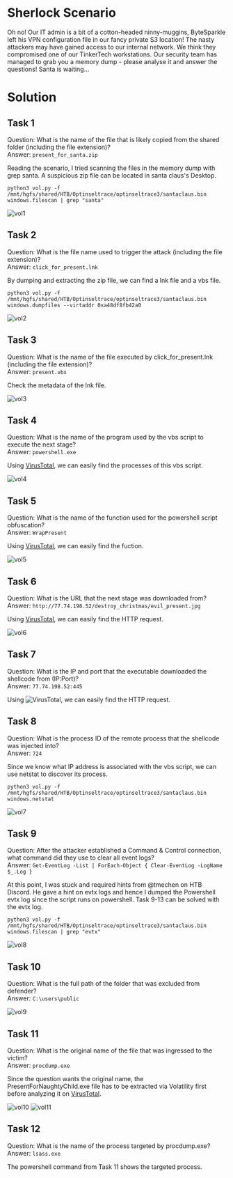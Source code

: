 # Sherlock Scenario
Oh no! Our IT admin is a bit of a cotton-headed ninny-muggins, ByteSparkle left his VPN configuration file in our fancy private S3 location! The nasty attackers may have gained access to our internal network. We think they compromised one of our TinkerTech workstations. Our security team has managed to grab you a memory dump - please analyse it and answer the questions! Santa is waiting…

# Solution
## Task 1 
Question: What is the name of the file that is likely copied from the shared folder (including the file extension)?
<br>Answer: `present_for_santa.zip`

Reading the scenario, I tried scanning the files in the memory dump with grep santa. A suspicious zip file can be located in santa claus's Desktop.
```
python3 vol.py -f /mnt/hgfs/shared/HTB/Optinseltrace/optinseltrace3/santaclaus.bin windows.filescan | grep "santa"
```

![vol1](https://github.com/warlocksmurf/HTB-writeups/assets/121353711/c23ab528-f609-4a33-823f-b068b74895cb)

## Task 2 
Question: What is the file name used to trigger the attack (including the file extension)?
<br>Answer: `click_for_present.lnk`

By dumping and extracting the zip file, we can find a lnk file and a vbs file.
```
python3 vol.py -f /mnt/hgfs/shared/HTB/Optinseltrace/optinseltrace3/santaclaus.bin windows.dumpfiles --virtaddr 0xa48df8fb42a0
```

![vol2](https://github.com/warlocksmurf/HTB-writeups/assets/121353711/f9a3dade-1ca9-4092-b706-704adb4c1f3c)

## Task 3 
Question: What is the name of the file executed by click_for_present.lnk (including the file extension)?
<br>Answer: `present.vbs`

Check the metadata of the lnk file.

![vol3](https://github.com/warlocksmurf/HTB-writeups/assets/121353711/29d8688d-8c0b-4b84-99e0-d17812179f3d)

## Task 4 
Question: What is the name of the program used by the vbs script to execute the next stage?
<br>Answer: `powershell.exe`

Using [VirusTotal](https://www.virustotal.com/gui/file/78ba1ea3ac992391010f23b346eedee69c383bc3fd2d3a125ede6cba3ce77243/behavior), we can easily find the processes of this vbs script.

![vol4](https://github.com/warlocksmurf/HTB-writeups/assets/121353711/5586e600-cbf8-4606-b503-0955c8de4e92)

## Task 5 
Question: What is the name of the function used for the powershell script obfuscation?
<br>Answer: `WrapPresent`

Using [VirusTotal](https://www.virustotal.com/gui/file/78ba1ea3ac992391010f23b346eedee69c383bc3fd2d3a125ede6cba3ce77243/behavior), we can easily find the fuction.

![vol5](https://github.com/warlocksmurf/HTB-writeups/assets/121353711/0610eae6-e86d-47c9-a0a4-411b3f1ac6fa)

## Task 6
Question: What is the URL that the next stage was downloaded from?
<br>Answer: `http://77.74.198.52/destroy_christmas/evil_present.jpg`

Using [VirusTotal](https://www.virustotal.com/gui/file/78ba1ea3ac992391010f23b346eedee69c383bc3fd2d3a125ede6cba3ce77243/behavior), we can easily find the HTTP request.

![vol6](https://www.virustotal.com/gui/file/78ba1ea3ac992391010f23b346eedee69c383bc3fd2d3a125ede6cba3ce77243/behavior)

## Task 7
Question: What is the IP and port that the executable downloaded the shellcode from (IP:Port)?
<br>Answer: `77.74.198.52:445`

Using ![VirusTotal](https://github.com/warlocksmurf/HTB-writeups/assets/121353711/8e2a183f-c28b-4222-8066-d4ef975877a5), we can easily find the HTTP request.

## Task 8
Question: What is the process ID of the remote process that the shellcode was injected into?
<br>Answer: `724`

Since we know what IP address is associated with the vbs script, we can use netstat to discover its process.
```
python3 vol.py -f /mnt/hgfs/shared/HTB/Optinseltrace/optinseltrace3/santaclaus.bin windows.netstat
```

![vol7](https://github.com/warlocksmurf/HTB-writeups/assets/121353711/6a6915aa-6f9f-4284-bd68-bc25dfbf837d)

## Task 9
Question: After the attacker established a Command & Control connection, what command did they use to clear all event logs?
<br>Answer: `Get-EventLog -List | ForEach-Object { Clear-EventLog -LogName $_.Log }`

At this point, I was stuck and required hints from @tmechen on HTB Discord. He gave a hint on evtx logs and hence I dumped the Powershell evtx log since the script runs on powershell.
Task 9-13 can be solved with the evtx log.

```
python3 vol.py -f /mnt/hgfs/shared/HTB/Optinseltrace/optinseltrace3/santaclaus.bin windows.filescan | grep "evtx"
```

![vol8](https://github.com/warlocksmurf/HTB-writeups/assets/121353711/997a7aae-f953-400f-83d4-34f0e8c104d1)

## Task 10
Question: What is the full path of the folder that was excluded from defender?
<br>Answer: `C:\users\public`

![vol9](https://github.com/warlocksmurf/HTB-writeups/assets/121353711/3f393955-7268-4542-ad79-7e5aed5cdce5)

## Task 11
Question: What is the original name of the file that was ingressed to the victim?
<br>Answer: `procdump.exe`

Since the question wants the original name, the PresentForNaughtyChild.exe file has to be extracted via Volatility first before analyzing it on [VirusTotal](https://www.virustotal.com/gui/file/337c24c2e6016a9bdca30f2820df9c1dae7b827ad73c93a14e1dc78906b63890).

![vol10](https://github.com/warlocksmurf/HTB-writeups/assets/121353711/668649dc-da33-4e1c-8e4c-55d5d88b677f)
![vol11](https://github.com/warlocksmurf/HTB-writeups/assets/121353711/2ff6fc76-efc0-4414-9182-336c8408e026)

## Task 12
Question: What is the name of the process targeted by procdump.exe?
<br>Answer: `lsass.exe`

The powershell command from Task 11 shows the targeted process.
